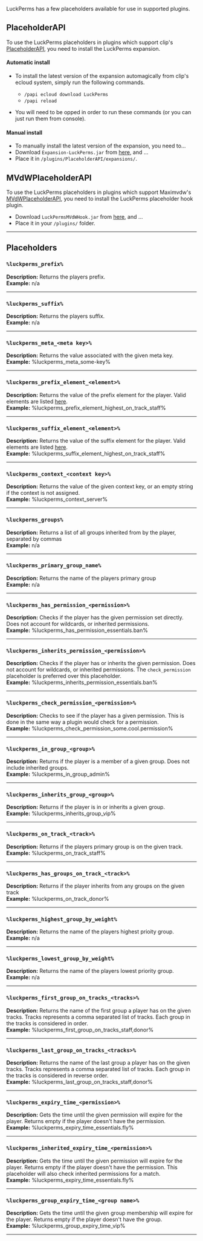 LuckPerms has a few placeholders available for use in supported plugins.

## PlaceholderAPI
To use the LuckPerms placeholders in plugins which support clip's [PlaceholderAPI](https://www.spigotmc.org/resources/placeholderapi.6245/), you need to install the LuckPerms expansion.

#### Automatic install
* To install the latest version of the expansion automagically from clip's ecloud system, simply run the following commands.
  * `/papi ecloud download LuckPerms`
  * `/papi reload`

* You will need to be opped in order to run these commands (or you can just run them from console).

#### Manual install
* To manually install the latest version of the expansion, you need to...
* Download `Expansion-LuckPerms.jar` from [here](https://ci.lucko.me/job/LuckPermsPlaceholders/), and ...
* Place it in `/plugins/PlaceholderAPI/expansions/`.

## MVdWPlaceholderAPI
To use the LuckPerms placeholders in plugins which support Maximvdw's [MVdWPlaceholderAPI](https://www.spigotmc.org/resources/mvdwplaceholderapi.11182/), you need to install the LuckPerms placeholder hook plugin.

* Download `LuckPermsMVdWHook.jar` from [here](https://ci.lucko.me/job/LuckPermsPlaceholders/), and ...
* Place it in your `/plugins/` folder.

___

## Placeholders
### `%luckperms_prefix%`
**Description:** Returns the players prefix.    
**Example:** n/a

___
### `%luckperms_suffix%`
**Description:** Returns the players suffix.  
**Example:** n/a

___
### `%luckperms_meta_<meta key>%`
**Description:** Returns the value associated with the given meta key.    
**Example:** %luckperms_meta_some-key%

___
### `%luckperms_prefix_element_<element>%`
**Description:** Returns the value of the prefix element for the player. Valid elements are listed [here](Prefix-&-Suffix-Stacking#how-do-i-add-other-elements).    
**Example:** %luckperms_prefix_element_highest_on_track_staff%

___
### `%luckperms_suffix_element_<element>%`
**Description:** Returns the value of the suffix element for the player. Valid elements are listed [here](Prefix-&-Suffix-Stacking#how-do-i-add-other-elements).    
**Example:** %luckperms_suffix_element_highest_on_track_staff%

___
### `%luckperms_context_<context key>%`
**Description:** Returns the value of the given context key, or an empty string if the context is not assigned.    
**Example:** %luckperms_context_server%

___
### `%luckperms_groups%`
**Description:** Returns a list of all groups inherited from by the player, separated by commas    
**Example:** n/a

___
### `%luckperms_primary_group_name%`
**Description:** Returns the name of the players primary group    
**Example:** n/a

___
### `%luckperms_has_permission_<permission>%`
**Description:** Checks if the player has the given permission set directly. Does not account for wildcards, or inherited permissions.    
**Example:** %luckperms_has_permission_essentials.ban%

___
### `%luckperms_inherits_permission_<permission>%`
**Description:** Checks if the player has or inherits the given permission. Does not account for wildcards, or inherited permissions. The `check_permission` placeholder is preferred over this placeholder.    
**Example:** %luckperms_inherits_permission_essentials.ban%

___
### `%luckperms_check_permission_<permission>%`
**Description:** Checks to see if the player has a given permission. This is done in the same way a plugin would check for a permission.    
**Example:** %luckperms_check_permission_some.cool.permission%

___
### `%luckperms_in_group_<group>%`
**Description:** Returns if the player is a member of a given group. Does not include inherited groups.    
**Example:** %luckperms_in_group_admin%

___
### `%luckperms_inherits_group_<group>%`
**Description:** Returns if the player is in or inherits a given group.    
**Example:** %luckperms_inherits_group_vip%

___
### `%luckperms_on_track_<track>%`
**Description:** Returns if the players primary group is on the given track.    
**Example:** %luckperms_on_track_staff%

___
### `%luckperms_has_groups_on_track_<track>%`
**Description:** Returns if the player inherits from any groups on the given track    
**Example:** %luckperms_on_track_donor%

___
### `%luckperms_highest_group_by_weight%`
**Description:** Returns the name of the players highest prioity group.    
**Example:** n/a

___
### `%luckperms_lowest_group_by_weight%`
**Description:** Returns the name of the players lowest priority group.    
**Example:** n/a

___
### `%luckperms_first_group_on_tracks_<tracks>%`
**Description:** Returns the name of the first group a player has on the given tracks. Tracks represents a comma separated list of tracks. Each group in the tracks is considered in order.    
**Example:** %luckperms_first_group_on_tracks_staff,donor%

___
### `%luckperms_last_group_on_tracks_<tracks>%`
**Description:** Returns the name of the last group a player has on the given tracks. Tracks represents a comma separated list of tracks. Each group in the tracks is considered in reverse order.    
**Example:** %luckperms_last_group_on_tracks_staff,donor%

___
### `%luckperms_expiry_time_<permission>%`
**Description:** Gets the time until the given permission will expire for the player. Returns empty if the player doesn't have the permission.    
**Example:** %luckperms_expiry_time_essentials.fly%

___
### `%luckperms_inherited_expiry_time_<permission>%`
**Description:** Gets the time until the given permission will expire for the player. Returns empty if the player doesn't have the permission. This placeholder will also check inherited permissions for a match.    
**Example:** %luckperms_expiry_time_essentials.fly%

___
### `%luckperms_group_expiry_time_<group name>%`
**Description:** Gets the time until the given group membership will expire for the player. Returns empty if the player doesn't have the group.    
**Example:** %luckperms_group_expiry_time_vip%

___
